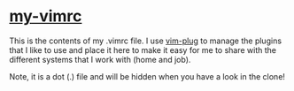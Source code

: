 [my-vimrc](https://github.com/fboudreau/my-vimrc)
========

This is the contents of my .vimrc file. I use [vim-plug](https://github.com/junegunn/vim-plug) to 
manage the plugins that I like to use and place it here to make it easy for me to share 
with the different systems that I work with (home and job).

Note, it is a dot (.) file and will be hidden when you have a look in the clone!

